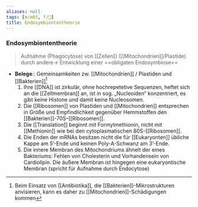 ```yaml
---
aliases: null
tags: [m/m03, f/🧪]
title: Endosymbiontentheorie
---
```

### Endosymbiontentheorie 
> Aufnahme (Phagocytose) von [[Zellen]] ([[Mitochondrien]]/Plastide) durch andere→ Entwicklung einer ==obligaten Endosymbiose==

- **Belege**:: Gemeinsamkeiten zw. [[Mitochondrien]] / Plastiden und [[Bakterien]][^1]
	1.	Ihre [[DNA]] ist zirkulär, ohne hochrepetetive Sequenzen, heftet sich an die [[Zellmembran]] an, ist in sog. „Nucleoiden“ konzentriert, es gibt keine Histone und damit keine Nucleosomen.
	2.	Die [[Ribosomen]] von Plastiden und [[Mitochondrien]] entsprechen in Größe und Empfindlichkeit gegenüber Hemmstoffen den [[Bakterien]]-70S–[[Ribosomen]].
	3.	Die [[Translation]] beginnt mit Formylmethionin, nicht mit [[Methionin]] wie bei den cytoplasmatischen 80S-[[Ribosomen]].
	4.	Die Enden der mRNAs besitzen nicht die für [[Eukaryonten]] übliche Kappe am 5’-Ende und keinen Poly-A-Schwanz am 3’-Ende. 
	5.	Die innere Membran des Mitochondriums ähnelt der eines Bakteriums: Fehlen von Cholesterin und Vorhandensein von Cardiolipin. Die äußere Membran ist hingegen eine eukaryontische Membran (spricht für Aufnahme durch Endocytose) 

[^1]: Beim Einsatz von [[Antibiotika]], die [[Bakterien]]-Mikrostrukturen anvisieren, kann es daher zu [[Mitochondrien]]-Schädigungen kommen